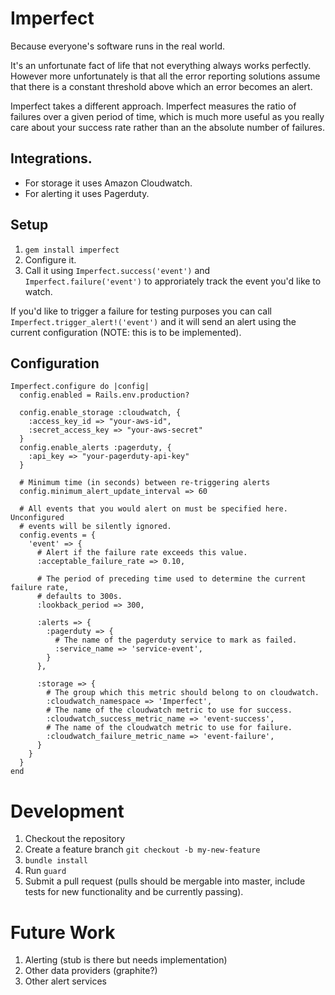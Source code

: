 # Imperfect

Because everyone's software runs in the real world.

It's an unfortunate fact of life that not everything always works
perfectly. However more unfortunately is that all the error reporting
solutions assume that there is a constant threshold above which an error
becomes an alert.

Imperfect takes a different approach. Imperfect measures the ratio of
failures over a given period of time, which is much more useful as you
really care about your success rate rather than an the absolute number
of failures.

## Integrations.

* For storage it uses Amazon Cloudwatch.
* For alerting it uses Pagerduty.

## Setup

1. `gem install imperfect`
1. Configure it.
1. Call it using `Imperfect.success('event')` and `Imperfect.failure('event')`
   to approriately track the event you'd like to watch.

If you'd like to trigger a failure for testing purposes you can call
`Imperfect.trigger_alert!('event')` and it will send an alert using the
current configuration (NOTE: this is to be implemented).

## Configuration

```
Imperfect.configure do |config|
  config.enabled = Rails.env.production?

  config.enable_storage :cloudwatch, {
    :access_key_id => "your-aws-id",
    :secret_access_key => "your-aws-secret"
  }
  config.enable_alerts :pagerduty, {
    :api_key => "your-pagerduty-api-key"
  }

  # Minimum time (in seconds) between re-triggering alerts
  config.minimum_alert_update_interval => 60

  # All events that you would alert on must be specified here. Unconfigured
  # events will be silently ignored.
  config.events = {
    'event' => {
      # Alert if the failure rate exceeds this value.
      :acceptable_failure_rate => 0.10,

      # The period of preceding time used to determine the current failure rate,
      # defaults to 300s.
      :lookback_period => 300,

      :alerts => {
        :pagerduty => {
          # The name of the pagerduty service to mark as failed.
          :service_name => 'service-event',
        }
      },

      :storage => {
        # The group which this metric should belong to on cloudwatch.
        :cloudwatch_namespace => 'Imperfect',
        # The name of the cloudwatch metric to use for success.
        :cloudwatch_success_metric_name => 'event-success',
        # The name of the cloudwatch metric to use for failure.
        :cloudwatch_failure_metric_name => 'event-failure',
      }
    }
  }
end
```

# Development

1. Checkout the repository
1. Create a feature branch `git checkout -b my-new-feature`
1. `bundle install`
1. Run `guard`
1. Submit a pull request (pulls should be mergable into master, include
   tests for new functionality and be currently passing).

# Future Work

1. Alerting (stub is there but needs implementation)
1. Other data providers (graphite?)
1. Other alert services

